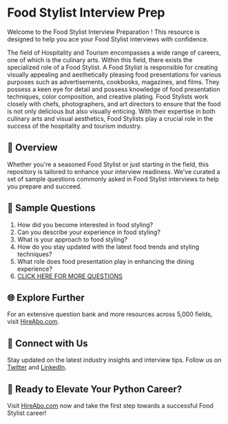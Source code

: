 # Food Stylist Interview Prep

Welcome to the Food Stylist Interview Preparation ! This resource is designed to help you ace your Food Stylist interviews with confidence.

The field of Hospitality and Tourism encompasses a wide range of careers, one of which is the culinary arts. Within this field, there exists the specialized role of a Food Stylist. A Food Stylist is responsible for creating visually appealing and aesthetically pleasing food presentations for various purposes such as advertisements, cookbooks, magazines, and films. They possess a keen eye for detail and possess knowledge of food presentation techniques, color composition, and creative plating. Food Stylists work closely with chefs, photographers, and art directors to ensure that the food is not only delicious but also visually enticing. With their expertise in both culinary arts and visual aesthetics, Food Stylists play a crucial role in the success of the hospitality and tourism industry.

## 🚀 Overview

Whether you're a seasoned Food Stylist or just starting in the field, this repository is tailored to enhance your interview readiness. We've curated a set of sample questions commonly asked in Food Stylist interviews to help you prepare and succeed.

## 📝 Sample Questions

1. How did you become interested in food styling?
2. Can you describe your experience in food styling?
3. What is your approach to food styling?
4. How do you stay updated with the latest food trends and styling techniques?
5. What role does food presentation play in enhancing the dining experience?
6. [CLICK HERE FOR MORE QUESTIONS](https://hireabo.com/job/11_2_11/Food%20Stylist)

## 🌐 Explore Further

For an extensive question bank and more resources across 5,000 fields, visit [HireAbo.com](https://www.hireabo.com).

## 📱 Connect with Us

Stay updated on the latest industry insights and interview tips. Follow us on [Twitter](https://twitter.com/hireabo) and [LinkedIn](https://www.linkedin.com/in/hire-abo-3609972a8/).

## 🚀 Ready to Elevate Your Python Career?

Visit [HireAbo.com](https://www.hireabo.com) now and take the first step towards a successful Food Stylist career!